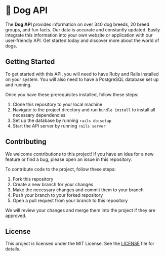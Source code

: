 # 🐶 Dog API

The **Dog API** provides information on over 340 dog breeds, 20 breed groups, and fun facts. Our data is accurate and constantly updated. Easily integrate this information into your own website or application with our user-friendly API. Get started today and discover more about the world of dogs.

## Getting Started

To get started with this API, you will need to have Ruby and Rails installed on your system. You will also need to have a PostgreSQL database set up and running.

Once you have these prerequisites installed, follow these steps:

1. Clone this repository to your local machine
2. Navigate to the project directory and run `bundle install` to install all necessary dependencies
3. Set up the database by running `rails db:setup`
4. Start the API server by running `rails server`

## Contributing

We welcome contributions to this project! If you have an idea for a new feature or find a bug, please open an issue in this repository.

To contribute code to the project, follow these steps:

1. Fork this repository
2. Create a new branch for your changes
3. Make the necessary changes and commit them to your branch
4. Push your branch to your forked repository
5. Open a pull request from your branch to this repository

We will review your changes and merge them into the project if they are approved.

## License

This project is licensed under the MIT License. See the [LICENSE](LICENSE) file for details.
